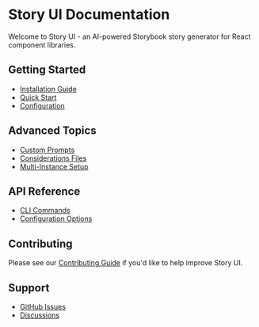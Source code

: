 # Story UI Documentation

Welcome to Story UI - an AI-powered Storybook story generator for React component libraries.

## Getting Started

- [Installation Guide](./installation.md)
- [Quick Start](./quick-start.md)
- [Configuration](./configuration.md)

## Advanced Topics

- [Custom Prompts](./custom-prompts.md)
- [Considerations Files](./considerations.md)
- [Multi-Instance Setup](./multi-instance.md)

## API Reference

- [CLI Commands](./cli.md)
- [Configuration Options](./config-reference.md)

## Contributing

Please see our [Contributing Guide](../CONTRIBUTING.md) if you'd like to help improve Story UI.

## Support

- [GitHub Issues](https://github.com/southleft/story-ui/issues)
- [Discussions](https://github.com/southleft/story-ui/discussions)
